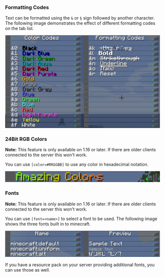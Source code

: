 ### Formatting Codes

Text can be formatted using the `&` or `§` sign followed by another character.
The following image demonstrates the effect of different formatting codes on the tab list.

![](images/formatting-codes.png)

### 24Bit RGB Colors

**Note:** This feature is only available on 1.16 or later. If there are older clients connected to the server this won't work.

You can use `[color=#RRGGBB]` to use any color in hexadecimal notation.

![](images/rgb-colors.png)

### Fonts

**Note:** This feature is only available on 1.16 or later. If there are older clients connected to the server this won't work.

You can use `[font=<name>]` to select a font to be used.
The following image shows the three fonts built in to minecraft.

![](images/fonts.png)

If you have a resource pack on your server providing additional fonts, you can use those as well.